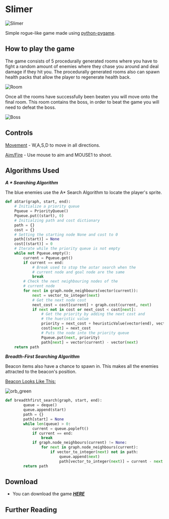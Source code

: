 # Slimer
![Slimer](https://user-images.githubusercontent.com/71614127/110403148-815f4c00-8074-11eb-9414-8c2f4c8df673.png)

Simple rogue-like game made using [python-pygame](https://www.pygame.org/news).
## How to play the game
The game consists of 5 procedurally generated rooms where you have to fight a random amount of enemies where they chase you around and deal damage if they hit you. The procedurally generated rooms also can spawn health packs that allow the player to regenerate health back.

![Room](https://user-images.githubusercontent.com/71614127/110403496-13675480-8075-11eb-951f-fbd3d76df423.png)

Once all the rooms have successfully been beaten you will move onto the final room. This room contains the boss, in order to beat the game you will need to defeat the boss.

![Boss](https://user-images.githubusercontent.com/71614127/110404676-3135b900-8077-11eb-9070-e5a55d9f6e3d.png)

## Controls
<ins>Movement</ins> - W,A,S,D to move in all directions.

<ins>Aim/Fire</ins> - Use mouse to aim and MOUSE1 to shoot.

## Algorithms Used

***A * Searching Algorithm***

The blue enemies use the A* Search Algorithm to locate the player's sprite.

```python
def aStar(graph, start, end):
    # Initialize a priority queue
    Pqueue = PriorityQueue()
    Pqueue.put((start), 0)
    # Initialzing path and cost dictionary
    path = {}
    cost = {}
    # Setting the starting node None and cost to 0 
    path[(start)] = None
    cost[(start)] = 0
    # Iterate while the priority queue is not empty 
    while not Pqueue.empty():
        current = Pqueue.get()
        if current == end:
            # Break used to stop the astar search when the
            # current node and goal node are the same
            break
        # Check the next neighbouring nodes of the
        # current node
        for next in graph.node_neighbours(vector(current)):
            next = vector_to_integer(next)
            # Get the next node cost 
            next_cost = cost[current] + graph.cost(current, next)
            if next not in cost or next_cost < cost[next]:
                # Get the priority by adding the next cost and
                # the hueristic value
                priority = next_cost + heuristicValue(vector(end), vector(next))
                cost[next] = next_cost
                # Puts the node into the priority queue
                Pqueue.put(next, priority)
                path[next] = vector(current) - vector(next)
    return path

```

***Breadth-First Searching Algorithm***

Beacon items also have a chance to spawn in. This makes all the enemies attracted to the beacon's position.

<ins>Beacon Looks Like This:</ins>

![orb_green](https://user-images.githubusercontent.com/71614127/110407509-da7eae00-807b-11eb-9763-a6e533d2208e.png)

```python
def breadthfirst_search(graph, start, end):
        queue = deque()
        queue.append(start)
        path = {}
        path[start] = None
        while len(queue) > 0:
            current = queue.popleft()
            if current == end:
                break
            if graph.node_neighbours(current) != None:
                for next in graph.node_neighbours(current):
                    if vector_to_integer(next) not in path:
                        queue.append(next)
                        path[vector_to_integer(next)] = current - next
        return path
```

## Download
* You can download the game ***<ins>[HERE](https://github.com/JM1F/Slimer/archive/v1.0.zip)</ins>***

## Further Reading
